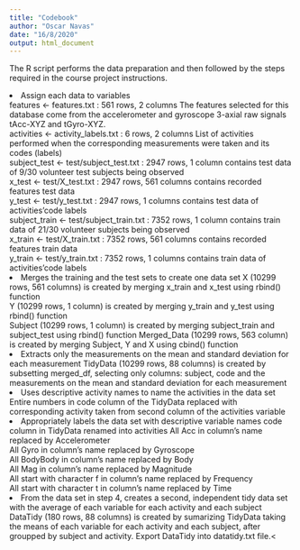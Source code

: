 ```yaml
---
title: "Codebook"
author: "Oscar Navas"
date: "16/8/2020"
output: html_document
---
```


The R script performs the data preparation and then followed by the steps required in the course project instructions.

<li>Assign each data to variables<br>
features <- features.txt : 561 rows, 2 columns
The features selected for this database come from the accelerometer and gyroscope 3-axial raw signals tAcc-XYZ and tGyro-XYZ.<br>
activities <- activity_labels.txt : 6 rows, 2 columns
List of activities performed when the corresponding measurements were taken and its codes (labels)<br>
subject_test <- test/subject_test.txt : 2947 rows, 1 column
contains test data of 9/30 volunteer test subjects being observed<br>
x_test <- test/X_test.txt : 2947 rows, 561 columns
contains recorded features test data<br>
y_test <- test/y_test.txt : 2947 rows, 1 columns
contains test data of activities’code labels<br>
subject_train <- test/subject_train.txt : 7352 rows, 1 column
contains train data of 21/30 volunteer subjects being observed<br>
x_train <- test/X_train.txt : 7352 rows, 561 columns
contains recorded features train data<br>
y_train <- test/y_train.txt : 7352 rows, 1 columns
contains train data of activities’code labels</li>

<li>Merges the training and the test sets to create one data set
X (10299 rows, 561 columns) is created by merging x_train and x_test using rbind() function<br>
Y (10299 rows, 1 column) is created by merging y_train and y_test using rbind() function<br>
Subject (10299 rows, 1 column) is created by merging subject_train and subject_test using rbind() function
Merged_Data (10299 rows, 563 column) is created by merging Subject, Y and X using cbind() function</li>

<li>Extracts only the measurements on the mean and standard deviation for each measurement
TidyData (10299 rows, 88 columns) is created by subsetting merged_df, selecting only columns: subject, code and the measurements on the mean and standard deviation for each measurement</li>

<li>Uses descriptive activity names to name the activities in the data set
Entire numbers in code column of the TidyData replaced with corresponding activity taken from second column of the activities variable</li>

<li>Appropriately labels the data set with descriptive variable names
code column in TidyData renamed into activities
All Acc in column’s name replaced by Accelerometer<br>
All Gyro in column’s name replaced by Gyroscope<br>
All BodyBody in column’s name replaced by Body<br>
All Mag in column’s name replaced by Magnitude<br>
All start with character f in column’s name replaced by Frequency<br>
All start with character t in column’s name replaced by Time</li>

<li>From the data set in step 4, creates a second, independent tidy data set with the average of each variable for each activity and each subject
DataTidy (180 rows, 88 columns) is created by sumarizing TidyData taking the means of each variable for each activity and each subject, after groupped by subject and activity.
Export DataTidy into datatidy.txt file.<
